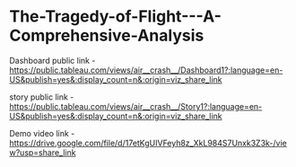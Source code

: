 # The-Tragedy-of-Flight---A-Comprehensive-Analysis

Dashboard public link - https://public.tableau.com/views/air__crash__/Dashboard1?:language=en-US&publish=yes&:display_count=n&:origin=viz_share_link 

story public link - https://public.tableau.com/views/air__crash__/Story1?:language=en-US&publish=yes&:display_count=n&:origin=viz_share_link 

Demo video link - https://drive.google.com/file/d/17etKgUIVFeyh8z_XkL984S7Unxk3Z3k-/view?usp=share_link 
